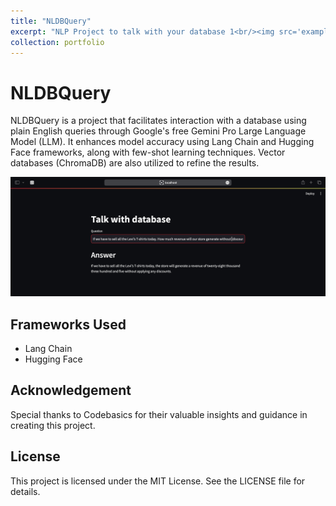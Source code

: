 ```yaml
---
title: "NLDBQuery"
excerpt: "NLP Project to talk with your database 1<br/><img src='example.png'>"
collection: portfolio
---
```


# NLDBQuery

NLDBQuery is a project that facilitates interaction with a database using plain English queries through Google's free Gemini Pro Large Language Model (LLM). It enhances model accuracy using Lang Chain and Hugging Face frameworks, along with few-shot learning techniques. Vector databases (ChromaDB) are also utilized to refine the results.

![Example Image](example.png)

## Frameworks Used
- Lang Chain
- Hugging Face

## Acknowledgement
Special thanks to Codebasics for their valuable insights and guidance in creating this project.

## License
This project is licensed under the MIT License. See the LICENSE file for details.
